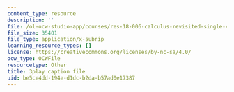 ```yaml
---
content_type: resource
description: ''
file: /ol-ocw-studio-app/courses/res-18-006-calculus-revisited-single-variable-calculus-fall-2010/be5ce4dd194ed1dcb2dab57ad0e17387_y4EcXTVqFb4.srt
file_size: 35401
file_type: application/x-subrip
learning_resource_types: []
license: https://creativecommons.org/licenses/by-nc-sa/4.0/
ocw_type: OCWFile
resourcetype: Other
title: 3play caption file
uid: be5ce4dd-194e-d1dc-b2da-b57ad0e17387
---
```

